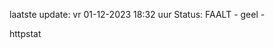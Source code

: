 laatste update: 
vr 01-12-2023 18:32   uur 
Status: FAALT - geel - 
<div class="service Y">httpstat</div>
